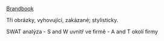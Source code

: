 [Brandbook](https://app.gingersauce.co/my/view-new/62072)


Tři obrázky, vyhovující, zakázané; stylisticky.

SWAT analýza  - S and W uvnitř ve firmě
              - A and T okolí firmy
